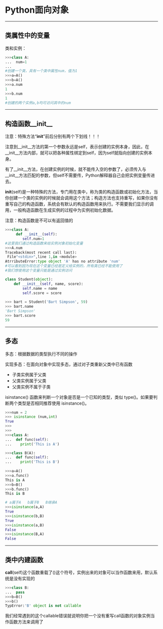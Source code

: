# Python面向对象

---

## 类属性中的变量

类和实例：
```py
>>>class A:
...  num=1
...
#创建一个类，具有一个类中属性num，值为1
>>>a=A()
>>>b=A()
>>>a.num
1
>>>b.num
1
#创建的两个实例a,b均可访问其中的num
```

---

## 构造函数__init__

 注意：特殊方法“__init__”前后分别有两个下划线！！！
 
 注意到__init__方法的第一个参数永远是self，表示创建的实例本身，因此，在__init__方法内部，就可以把各种属性绑定到self，因为self就指向创建的实例本身。

有了__init__方法，在创建实例的时候，就不能传入空的参数了，必须传入与__init__方法匹配的参数，但self不需要传，Python解释器自己会把实例变量传进去。

__init__(self)是一种特殊的方法，专门用在类中，称为类的构造函数或初始化方法，当你创建一个类的实例的时候就会调用这个方法；构造方法也支持重写，如果你没有重写自己的构造函数，系统会有默认的构造函数用来执行。不需要我们显示的调用，一般构造函数在生成实例的过程中为实例初始化数据。

注意：构造函数是不可以有返回值的

```py
>>>class A:
     def __init__(self):
        self.num=1
#这里我们通过构造函数来给实例对象初始化变量
>>>A.num
Traceback(most recent call last):
 File"<stdin>",line 1,in <module>
AtrributeError:type object 'A' has no attribute 'num'
#可以看到因为现在这个变量已经是定义给实例的，所有类已经不能使用了
#我们想使用这个变量只能是通过实例访问

```

```py
class Student(object):
    def __init__(self, name, score):
        self.name = name
        self.score = score
        
>>> bart = Student('Bart Simpson', 59)
>>> bart.name
'Bart Simpson'
>>> bart.score
59        
```

---

## 多态

多态：根据数据的类型执行不同的操作

实现多态：在面向对象中实现多态，通过对子类重新父类中已有函数

- 子类实例属于父类
- 父类实例属于父类
- 父类实例不属于子类

isinstance() 函数来判断一个对象是否是一个已知的类型，类似 type()。如果要判断两个类型是否相同推荐使用 isinstance()。

```py
>>>num = 2
>>> isinstance (num,int)
True
>>>
>>>
>>>class A:
...  def func(self):
...    print('This is A')

>>>class B(A):
...  def func(self):
...    print('This is B')
 
>>>a=A()
>>>a.func()
This is A
>>>b=B()
>>>b.func()
This is B

# a属于A   b属于B   B继承A
>>>isinstance(a,A)
True
>>>isinstance(b,B)
True
>>>isinstance(a,B)
False
>>>isinstance(B,A)
False
```

---

## 类中内建函数

__call__(self)这个函数重载了()这个符号，实例出来的对象可以当作函数来用，默认系统是没有实现的

```py
>>>class B:
...  pass
>>>b=B()
>>>b()
TypError:'B' object is not callable
```

我们经常遇到的这个callable错误就说明你把一个没有重写call函数的对象实例当作函数方法来调用了



